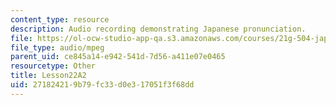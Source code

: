 ```yaml
---
content_type: resource
description: Audio recording demonstrating Japanese pronunciation.
file: https://ol-ocw-studio-app-qa.s3.amazonaws.com/courses/21g-504-japanese-iv-spring-2009/271824219b79fc33d0e317051f3f68dd_Lesson22A2.mp3
file_type: audio/mpeg
parent_uid: ce845a14-e942-541d-7d56-a411e07e0465
resourcetype: Other
title: Lesson22A2
uid: 27182421-9b79-fc33-d0e3-17051f3f68dd
---
```


